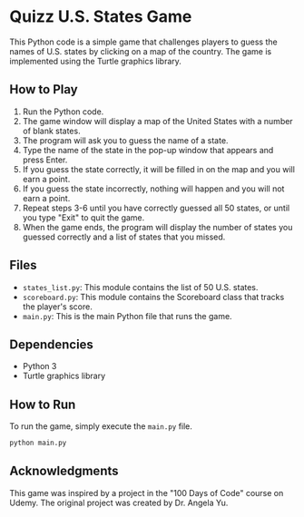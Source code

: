 # Quizz U.S. States Game

This Python code is a simple game that challenges players to guess the names of U.S. states by clicking on a map of the country. The game is implemented using the Turtle graphics library.

## How to Play

1. Run the Python code.
2. The game window will display a map of the United States with a number of blank states.
3. The program will ask you to guess the name of a state.
4. Type the name of the state in the pop-up window that appears and press Enter.
5. If you guess the state correctly, it will be filled in on the map and you will earn a point.
6. If you guess the state incorrectly, nothing will happen and you will not earn a point.
7. Repeat steps 3-6 until you have correctly guessed all 50 states, or until you type "Exit" to quit the game.
8. When the game ends, the program will display the number of states you guessed correctly and a list of states that you missed.

## Files

- `states_list.py`: This module contains the list of 50 U.S. states.
- `scoreboard.py`: This module contains the Scoreboard class that tracks the player's score.
- `main.py`: This is the main Python file that runs the game.

## Dependencies

- Python 3
- Turtle graphics library

## How to Run

To run the game, simply execute the `main.py` file. 

```python
python main.py
``` 

## Acknowledgments

This game was inspired by a project in the "100 Days of Code" course on Udemy. The original project was created by Dr. Angela Yu.
